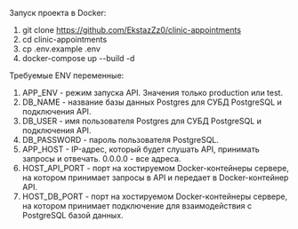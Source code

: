 Запуск проекта в Docker:

1. git clone https://github.com/EkstazZz0/clinic-appointments
2. cd clinic-appointments
3. cp .env.example .env
4. docker-compose up --build -d

Требуемые ENV переменные:

1. APP_ENV - режим запуска API. Значения только production или test.
2. DB_NAME - название базы данных Postgres для СУБД PostgreSQL и подключения API.
3. DB_USER - имя пользователя Postgres для СУБД PostgreSQL и подключения API.
4. DB_PASSWORD - пароль пользователя PostgreSQL.
5. APP_HOST - IP-адрес, который будет слушать API, принимать запросы и отвечать. 0.0.0.0 - все адреса.
6. HOST_API_PORT - порт на хостируемом Docker-контейнеры сервере, на котором принимает запросы в API и передает в Docker-контейнер API.
7. HOST_DB_PORT -  порт на хостируемом Docker-контейнеры сервере, на котором принимает подключение для взаимодействия с PostgreSQL базой данных.

